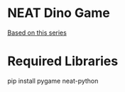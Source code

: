 # NEAT Dino Game
[Based on this series](https://www.youtube.com/watch?v=GKmD26lH51U&ab_channel=MaxRohowsky)

# Required Libraries
pip install pygame neat-python